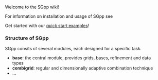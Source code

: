 Welcome to the SGpp wiki!

For information on installation and usage of SGpp see []()

Get started with our [quick start examples](https://github.com/SGpp/SGpp/wiki/Quick-Start)!

### Structure of SGpp
SGpp consits of several modules, each designed for a specific task.
* **base**: the central module, provides grids, bases, refinement and data types
* **combigrid**: regular and dimensionally adaptive combination technique
* ...




